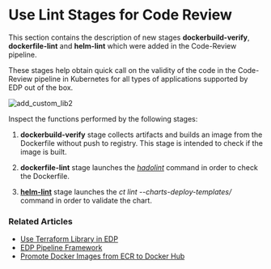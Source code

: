 # Use Lint Stages for Code Review

This section contains the description of new stages **dockerbuild-verify**, **dockerfile-lint** and **helm-lint** which were added in the Code-Review pipeline.

These stages help obtain quick call on the validity of the code in the Code-Review pipeline in Kubernetes for all types of applications supported by EDP out of the box. 

  ![add_custom_lib2](../customization_resources/stages1.png)
  
Inspect the functions performed by the following stages:
 
1. **dockerbuild-verify** stage collects artifacts and builds an image from the Dockerfile without push to registry. This stage is intended to check if the image is built.
  
2. **dockerfile-lint** stage launches the [_hadolint_](https://github.com/hadolint/hadolint) command in order to check the Dockerfile.
 
3. [**helm-lint**](https://github.com/helm/chart-testing#chart-testing) stage launches the _ct lint --charts-deploy-templates/_ command in order to validate the chart.




### Related Articles

* [Use Terraform Library in EDP](../cicd_customization/terraform_stages.md)
* [EDP Pipeline Framework](../cicd_customization/edp_pipeline_framework.md)
* [Promote Docker Images from ECR to Docker Hub](../cicd_customization/ecr_to_docker_stage.md)
